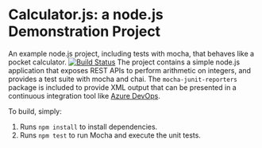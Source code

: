 Calculator.js: a node.js Demonstration Project
==============================================
An example node.js project, including tests with mocha, that behaves like
a pocket calculator.
[![Build Status](https://jaisi.visualstudio.com/Parts%20Unlimited/_apis/build/status/joeljaisi.calculator?branchName=master)](https://jaisi.visualstudio.com/Parts%20Unlimited/_build/latest?definitionId=6&branchName=master)
The project contains a simple node.js application that exposes REST APIs
to perform arithmetic on integers, and provides a test suite with mocha
and chai.  The `mocha-junit-reporters` package is included to provide XML
output that can be presented in a continuous integration tool like
[Azure DevOps](https://azure.com/devops).

To build, simply:

1. Runs `npm install` to install dependencies.
2. Runs `npm test` to run Mocha and execute the unit tests.

